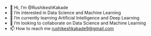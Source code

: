 - 👋 Hi, I’m @RushikeshKakade
- 👀 I’m interested in Data Science and Machine Learning
- 🌱 I’m currently learning Artificial Intelligence and Deep Learning
- 💞️ I’m looking to collaborate on Data Science and Machine Learning
- 📫 How to reach me rushikeshkakade9@gmail.com

<!---
RushikeshKakade/RushikeshKakade is a ✨ special ✨ repository because its `README.md` (this file) appears on your GitHub profile.
You can click the Preview link to take a look at your changes.
--->
